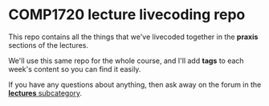 # COMP1720 lecture livecoding repo

This repo contains all the things that we've livecoded together in the
**praxis** sections of the lectures.

We'll use this same repo for the whole course, and I'll add **tags** to each
week's content so you can find it easily.

If you have any questions about anything, then ask away on the forum in the
[**lectures**
subcategory](https://discourse.cecs.anu.edu.au/c/comp1720/lectures).
